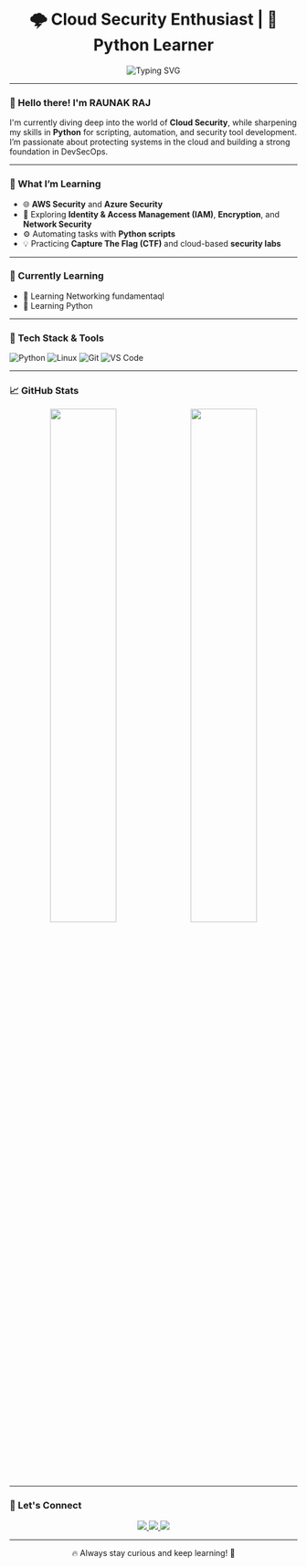 <h1 align="center">🌩️ Cloud Security Enthusiast | 🐍 Python Learner</h1>
<p align="center">
  <img src="https://readme-typing-svg.demolab.com?font=Fira+Code&size=24&pause=1000&center=true&vCenter=true&width=435&lines=LEARNING..." alt="Typing SVG" />
</p>

---

### 👋 Hello there! I'm RAUNAK RAJ 

I'm currently diving deep into the world of **Cloud Security**, while sharpening my skills in **Python** for scripting, automation, and security tool development. I’m passionate about protecting systems in the cloud and building a strong foundation in DevSecOps.

---

### 🔭 What I’m Learning
- 🌐 **AWS Security** and **Azure Security**
- 🔐 Exploring **Identity & Access Management (IAM)**, **Encryption**, and **Network Security**
- ⚙️ Automating tasks with **Python scripts**
- 💡 Practicing **Capture The Flag (CTF)** and cloud-based **security labs**

---

### 🧠 Currently Learning
- 📡 Learning Networking fundamentaql 
- 🐍 Learning Python

---

### 🧰 Tech Stack & Tools

![Python](https://img.shields.io/badge/Python-3776AB?style=for-the-badge&logo=python&logoColor=white)
![Linux](https://img.shields.io/badge/Linux-FCC624?style=for-the-badge&logo=linux&logoColor=black)
![Git](https://img.shields.io/badge/Git-F05032?style=for-the-badge&logo=git&logoColor=white)
![VS Code](https://img.shields.io/badge/VSCode-007ACC?style=for-the-badge&logo=visual-studio-code&logoColor=white)

---

### 📈 GitHub Stats

<p align="center">
  <img width="48%" src="https://github-readme-stats.vercel.app/api?username=YOUR_GITHUB_USERNAME&show_icons=true&theme=radical" />
  <img width="48%" src="https://github-readme-streak-stats.herokuapp.com/?user=YOUR_GITHUB_USERNAME&theme=radical" />
</p>

---

### 🤝 Let's Connect

<p align="center">
  <a href="https://www.linkedin.com/in/YOUR-LINKEDIN-USERNAME" target="_blank">
    <img src="https://img.shields.io/badge/LinkedIn-blue?style=for-the-badge&logo=linkedin&logoColor=white" />
  </a>
  <a href="mailto:hackinshed@gmail.com">
    <img src="https://img.shields.io/badge/Email-D14836?style=for-the-badge&logo=gmail&logoColor=white" />
  </a>
  <a href="https://github.com/matrix-7337">
    <img src="https://img.shields.io/badge/GitHub-100000?style=for-the-badge&logo=github&logoColor=white" />
  </a>
</p>

---

<p align="center">🔥 Always stay curious and keep learning! 🔐</p>
